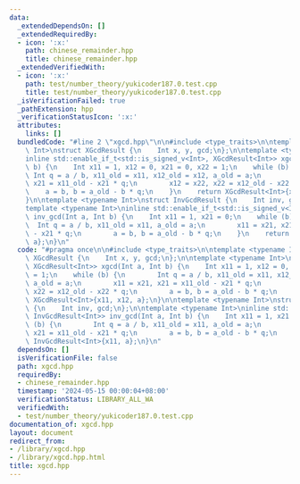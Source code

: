 ```yaml
---
data:
  _extendedDependsOn: []
  _extendedRequiredBy:
  - icon: ':x:'
    path: chinese_remainder.hpp
    title: chinese_remainder.hpp
  _extendedVerifiedWith:
  - icon: ':x:'
    path: test/number_theory/yukicoder187.0.test.cpp
    title: test/number_theory/yukicoder187.0.test.cpp
  _isVerificationFailed: true
  _pathExtension: hpp
  _verificationStatusIcon: ':x:'
  attributes:
    links: []
  bundledCode: "#line 2 \"xgcd.hpp\"\n\n#include <type_traits>\n\ntemplate <typename\
    \ Int>\nstruct XGcdResult {\n    Int x, y, gcd;\n};\n\ntemplate <typename Int>\n\
    inline std::enable_if_t<std::is_signed_v<Int>, XGcdResult<Int>> xgcd(Int a, Int\
    \ b) {\n    Int x11 = 1, x12 = 0, x21 = 0, x22 = 1;\n    while (b) {\n       \
    \ Int q = a / b, x11_old = x11, x12_old = x12, a_old = a;\n        x11 = x21,\
    \ x21 = x11_old - x21 * q;\n        x12 = x22, x22 = x12_old - x22 * q;\n    \
    \    a = b, b = a_old - b * q;\n    }\n    return XGcdResult<Int>{x11, x12, a};\n\
    }\n\ntemplate <typename Int>\nstruct InvGcdResult {\n    Int inv, gcd;\n};\n\n\
    template <typename Int>\ninline std::enable_if_t<std::is_signed_v<Int>, InvGcdResult<Int>>\
    \ inv_gcd(Int a, Int b) {\n    Int x11 = 1, x21 = 0;\n    while (b) {\n      \
    \  Int q = a / b, x11_old = x11, a_old = a;\n        x11 = x21, x21 = x11_old\
    \ - x21 * q;\n        a = b, b = a_old - b * q;\n    }\n    return InvGcdResult<Int>{x11,\
    \ a};\n}\n"
  code: "#pragma once\n\n#include <type_traits>\n\ntemplate <typename Int>\nstruct\
    \ XGcdResult {\n    Int x, y, gcd;\n};\n\ntemplate <typename Int>\ninline std::enable_if_t<std::is_signed_v<Int>,\
    \ XGcdResult<Int>> xgcd(Int a, Int b) {\n    Int x11 = 1, x12 = 0, x21 = 0, x22\
    \ = 1;\n    while (b) {\n        Int q = a / b, x11_old = x11, x12_old = x12,\
    \ a_old = a;\n        x11 = x21, x21 = x11_old - x21 * q;\n        x12 = x22,\
    \ x22 = x12_old - x22 * q;\n        a = b, b = a_old - b * q;\n    }\n    return\
    \ XGcdResult<Int>{x11, x12, a};\n}\n\ntemplate <typename Int>\nstruct InvGcdResult\
    \ {\n    Int inv, gcd;\n};\n\ntemplate <typename Int>\ninline std::enable_if_t<std::is_signed_v<Int>,\
    \ InvGcdResult<Int>> inv_gcd(Int a, Int b) {\n    Int x11 = 1, x21 = 0;\n    while\
    \ (b) {\n        Int q = a / b, x11_old = x11, a_old = a;\n        x11 = x21,\
    \ x21 = x11_old - x21 * q;\n        a = b, b = a_old - b * q;\n    }\n    return\
    \ InvGcdResult<Int>{x11, a};\n}\n"
  dependsOn: []
  isVerificationFile: false
  path: xgcd.hpp
  requiredBy:
  - chinese_remainder.hpp
  timestamp: '2024-05-15 00:00:04+08:00'
  verificationStatus: LIBRARY_ALL_WA
  verifiedWith:
  - test/number_theory/yukicoder187.0.test.cpp
documentation_of: xgcd.hpp
layout: document
redirect_from:
- /library/xgcd.hpp
- /library/xgcd.hpp.html
title: xgcd.hpp
---
```

